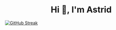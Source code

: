<h1 align="center">Hi 👋, I'm Astrid</h1>
<a href="https://git.io/streak-stats"><img src="https://streak-stats.demolab.com?user=astridvdm&theme=catppuccin-mocha&hide_border=true" alt="GitHub Streak" /></a>
